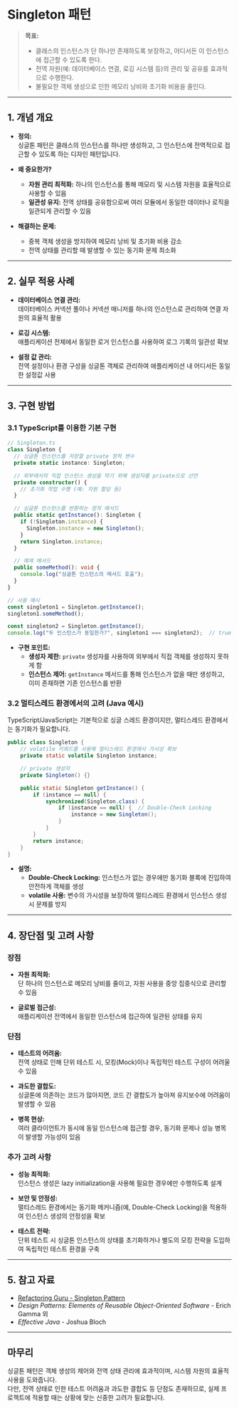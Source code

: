 # Singleton 패턴

> **목표:**  
> - 클래스의 인스턴스가 단 하나만 존재하도록 보장하고, 어디서든 이 인스턴스에 접근할 수 있도록 한다.  
> - 전역 자원(예: 데이터베이스 연결, 로깅 시스템 등)의 관리 및 공유를 효과적으로 수행한다.  
> - 불필요한 객체 생성으로 인한 메모리 낭비와 초기화 비용을 줄인다.

---

## 1. 개념 개요

- **정의:**  
  싱글톤 패턴은 클래스의 인스턴스를 하나만 생성하고, 그 인스턴스에 전역적으로 접근할 수 있도록 하는 디자인 패턴입니다.

- **왜 중요한가?**  
  - **자원 관리 최적화:** 하나의 인스턴스를 통해 메모리 및 시스템 자원을 효율적으로 사용할 수 있음  
  - **일관성 유지:** 전역 상태를 공유함으로써 여러 모듈에서 동일한 데이터나 로직을 일관되게 관리할 수 있음

- **해결하는 문제:**  
  - 중복 객체 생성을 방지하여 메모리 낭비 및 초기화 비용 감소  
  - 전역 상태를 관리할 때 발생할 수 있는 동기화 문제 최소화

---

## 2. 실무 적용 사례

- **데이터베이스 연결 관리:**  
  데이터베이스 커넥션 풀이나 커넥션 매니저를 하나의 인스턴스로 관리하여 연결 자원의 효율적 활용

- **로깅 시스템:**  
  애플리케이션 전체에서 동일한 로거 인스턴스를 사용하여 로그 기록의 일관성 확보

- **설정 값 관리:**  
  전역 설정이나 환경 구성을 싱글톤 객체로 관리하여 애플리케이션 내 어디서든 동일한 설정값 사용

---

## 3. 구현 방법

### 3.1 TypeScript를 이용한 기본 구현

```typescript
// Singleton.ts
class Singleton {
  // 싱글톤 인스턴스를 저장할 private 정적 변수
  private static instance: Singleton;

  // 외부에서의 직접 인스턴스 생성을 막기 위해 생성자를 private으로 선언
  private constructor() {
    // 초기화 작업 수행 (예: 자원 할당 등)
  }

  // 싱글톤 인스턴스를 반환하는 정적 메서드
  public static getInstance(): Singleton {
    if (!Singleton.instance) {
      Singleton.instance = new Singleton();
    }
    return Singleton.instance;
  }

  // 예제 메서드
  public someMethod(): void {
    console.log("싱글톤 인스턴스의 메서드 호출");
  }
}

// 사용 예시
const singleton1 = Singleton.getInstance();
singleton1.someMethod();

const singleton2 = Singleton.getInstance();
console.log("두 인스턴스가 동일한가?", singleton1 === singleton2);  // true
```

- **구현 포인트:**  
  - **생성자 제한:** `private` 생성자를 사용하여 외부에서 직접 객체를 생성하지 못하게 함  
  - **인스턴스 제어:** `getInstance` 메서드를 통해 인스턴스가 없을 때만 생성하고, 이미 존재하면 기존 인스턴스를 반환

### 3.2 멀티스레드 환경에서의 고려 (Java 예시)

TypeScript/JavaScript는 기본적으로 싱글 스레드 환경이지만, 멀티스레드 환경에서는 동기화가 필요합니다.

```java
public class Singleton {
    // volatile 키워드를 사용해 멀티스레드 환경에서 가시성 확보
    private static volatile Singleton instance;

    // private 생성자
    private Singleton() {}

    public static Singleton getInstance() {
        if (instance == null) {
            synchronized(Singleton.class) {
                if (instance == null) {  // Double-Check Locking
                    instance = new Singleton();
                }
            }
        }
        return instance;
    }
}
```

- **설명:**  
  - **Double-Check Locking:** 인스턴스가 없는 경우에만 동기화 블록에 진입하여 안전하게 객체를 생성  
  - **volatile 사용:** 변수의 가시성을 보장하여 멀티스레드 환경에서 인스턴스 생성 시 문제를 방지

---

## 4. 장단점 및 고려 사항

### 장점
- **자원 최적화:**  
  단 하나의 인스턴스로 메모리 낭비를 줄이고, 자원 사용을 중앙 집중식으로 관리할 수 있음

- **글로벌 접근성:**  
  애플리케이션 전역에서 동일한 인스턴스에 접근하여 일관된 상태를 유지

### 단점
- **테스트의 어려움:**  
  전역 상태로 인해 단위 테스트 시, 모킹(Mock)이나 독립적인 테스트 구성이 어려울 수 있음

- **과도한 결합도:**  
  싱글톤에 의존하는 코드가 많아지면, 코드 간 결합도가 높아져 유지보수에 어려움이 발생할 수 있음

- **병목 현상:**  
  여러 클라이언트가 동시에 동일 인스턴스에 접근할 경우, 동기화 문제나 성능 병목이 발생할 가능성이 있음

### 추가 고려 사항
- **성능 최적화:**  
  인스턴스 생성은 lazy initialization을 사용해 필요한 경우에만 수행하도록 설계

- **보안 및 안정성:**  
  멀티스레드 환경에서는 동기화 메커니즘(예, Double-Check Locking)을 적용하여 인스턴스 생성의 안정성을 확보

- **테스트 전략:**  
  단위 테스트 시 싱글톤 인스턴스의 상태를 초기화하거나 별도의 모킹 전략을 도입하여 독립적인 테스트 환경을 구축

---

## 5. 참고 자료

- [Refactoring Guru - Singleton Pattern](https://refactoring.guru/design-patterns/singleton)  
- _Design Patterns: Elements of Reusable Object-Oriented Software_ - Erich Gamma 외  
- _Effective Java_ - Joshua Bloch

---

## 마무리

싱글톤 패턴은 객체 생성의 제어와 전역 상태 관리에 효과적이며, 시스템 자원의 효율적 사용을 도와줍니다.  
다만, 전역 상태로 인한 테스트 어려움과 과도한 결합도 등 단점도 존재하므로, 실제 프로젝트에 적용할 때는 상황에 맞는 신중한 고려가 필요합니다.